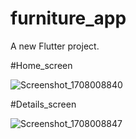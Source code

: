 # furniture_app

A new Flutter project.

#Home_screen

![Screenshot_1708008840](https://github.com/anas1ezz0/furniture-/assets/115151453/e9de9827-c29a-4930-a55a-f49640ab8214)


#Details_screen

![Screenshot_1708008847](https://github.com/anas1ezz0/furniture-/assets/115151453/9fec83f4-de8e-492c-a130-6abae6e7131e)

